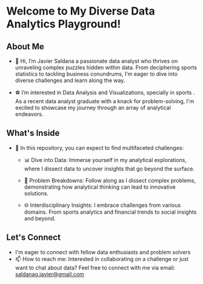 # Welcome to My Diverse Data Analytics Playground!

## About Me
- 👋 Hi, I’m Javier Saldana a passionate data analyst who thrives on unraveling complex puzzles hidden within data.
From deciphering sports statistics to tackling business conundrums, I'm eager to dive into diverse challenges and learn along the way.

- ⚽️ I’m interested in Data Analysis and Visualizations, specially in sports .
As a recent data analyst graduate with a knack for problem-solving, I'm excited to showcase my journey through an array of analytical endeavors.

## What's Inside
- 👀 In this repository, you can expect to find multifaceted challenges:

  -  📊 Dive into Data: Immerse yourself in my analytical explorations, where I dissect data to uncover insights that go beyond the surface.

  -  🧩 Problem Breakdowns: Follow along as I dissect complex problems, demonstrating how analytical thinking can lead to innovative solutions.

  -  🌐 Interdisciplinary Insights: I embrace challenges from various domains. From sports analytics and financial trends to social insights and beyond.

## Let's Connect
- I'm eager to connect with fellow data enthusiasts and problem solvers
- 📫 How to reach me: Interested in collaborating on a challenge or just want to chat about data? Feel free to connect with me via email: saldanag.javier@gmail.com


